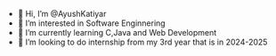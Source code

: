 - 👋 Hi, I’m @AyushKatiyar
- 👀 I’m interested in Software Enginnering
- 🌱 I’m currently learning C,Java and Web Development
- 💞️ I’m looking to do internship from my 3rd year that is in 2024-2025

<!---
AyushKatiyar972194/AyushKatiyar972194 is a ✨ special ✨ repository because its `README.md` (this file) appears on your GitHub profile.
You can click the Preview link to take a look at your changes.
--->
